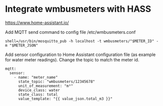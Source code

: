 # Integrate wmbusmeters with HASS 
<https://www.home-assistant.io/>

Add MQTT send command to config file /etc/wmbusmeters.conf
```
shell=/usr/bin/mosquitto_pub -h localhost -t wmbusmeters/"$METER_ID" -m "$METER_JSON"
```

Add sensor configuration to Home Assistant configuration file (as example for water meter readings).
Change the topic to match the meter id.

```
mqtt:
  sensor:
    - name: "meter_name"
      state_topic: "wmbusmeters/12345678"
      unit_of_measurement: "m³"
      device_class: water
      state_class: total
      value_template: "{{ value_json.total_m3 }}"
```
